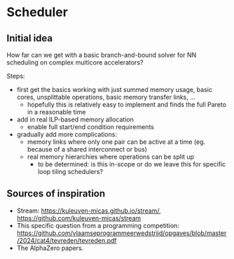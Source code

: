# Scheduler

## Initial idea

How far can we get with a basic branch-and-bound solver for NN scheduling on complex multicore accelerators?

Steps:

* first get the basics working with just summed memory usage, basic cores, unsplittable operations, basic memory transfer links, ...
    * hopefully this is relatively easy to implement and finds the full Pareto in a reasonable time
* add in real ILP-based memory allocation
    * enable full start/end condition requirements
* gradually add more complications:
    * memory links where only one pair can be active at a time (eg. because of a shared interconnect or bus)
    * real memory hierarchies where operations can be split up
        * to be determined: is this in-scope or do we leave this for specific loop tiling schedulers?

## Sources of inspiration

* Stream: https://kuleuven-micas.github.io/stream/, https://github.com/kuleuven-micas/stream
* This specific question from a programming competition: https://github.com/vlaamseprogrammeerwedstrijd/opgaves/blob/master/2024/cat4/tevreden/tevreden.pdf
* The AlphaZero papers.
